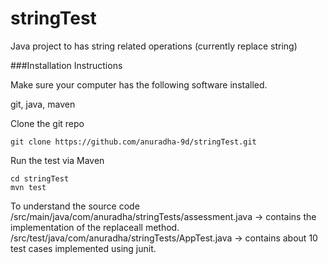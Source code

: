 # stringTest
Java project to has string related operations (currently replace string)

###Installation Instructions

Make sure your computer has the following software installed.

git,
java,
maven

Clone the git repo

```
git clone https://github.com/anuradha-9d/stringTest.git
```

Run the test via Maven

```
cd stringTest
mvn test
```

To understand the source code
<br>
/src/main/java/com/anuradha/stringTests/assessment.java -> contains the implementation of the replaceall method.
<br>
/src/test/java/com/anuradha/stringTests/AppTest.java -> contains about 10 test cases implemented using junit.
